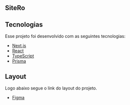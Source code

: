 ## SiteRo

## Tecnologias

Esse projeto foi desenvolvido com as seguintes tecnologias:

- [Next.js](https://nextjs.org/)
- [React](https://reactjs.org)
- [TypeScript](https://www.typescriptlang.org/)
- [Prisma](https://www.prisma.io/)

## Layout

Logo abaixo segue o link do layout do projeto.

- [Figma](https://www.figma.com/file/6lDHJ3QSkHjKJ84SLfpnCj)
